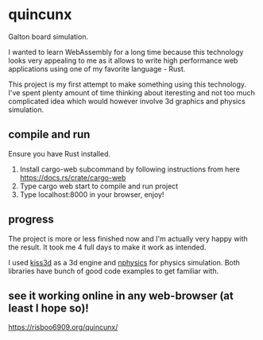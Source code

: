 # quincunx

Galton board simulation.

I wanted to learn WebAssembly for a long time because this technology looks very appealing to me as it allows to write high performance web applications using one of my favorite language - Rust. 

This project is my first attempt to make something using this technology. I've spent plenty amount of time thinking about iteresting and not too much complicated idea which would however involve 3d graphics and physics simulation.

## compile and run

Ensure you have Rust installed.

1. Install cargo-web subcommand by following instructions from here https://docs.rs/crate/cargo-web
2. Type cargo web start to compile and run project
3. Type localhost:8000 in your browser, enjoy!

## progress

The project is more or less finished now and I'm actually very happy with the result. It took me 4 full days to make it work as intended.

I used [kiss3d](https://github.com/sebcrozet/kiss3d) as a 3d engine and [nphysics](https://nphysics.org/) for physics simulation. Both libraries have bunch of good code examples to get familiar with.

## see it working online in any web-browser (at least I hope so)!

https://risboo6909.org/quincunx/
